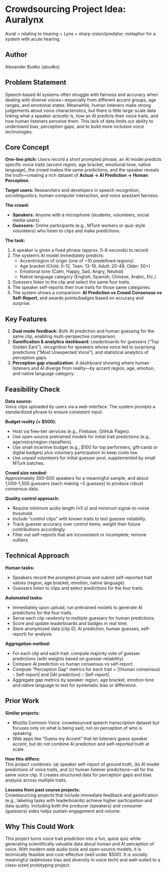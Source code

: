 # Crowdsourcing Project Idea: Auralynx 

Aural = relating to hearing + Lynx = sharp vision/predator; metaphor for a system with acute hearing.

## Author  
Alexander Budko (abudko)

## Problem Statement  
Speech-based AI systems often struggle with fairness and accuracy when dealing with diverse voices—especially from different accent groups, age ranges, and emotional states. Meanwhile, human listeners make strong judgements about voice characteristics, but there is little large-scale data linking what a speaker *actually* is, how an AI predicts their voice traits, and how human listeners perceive them. This lack of data limits our ability to understand bias, perception gaps, and to build more inclusive voice technologies.

## Core Concept  
**One-line pitch:** Users record a short prompted phrase, an AI model predicts specific voice traits (accent region, age bracket, emotional tone, native language), the crowd makes the same predictions, and the speaker reveals the truth—creating a rich dataset of **Actual → AI Prediction → Human Perception**.  

**Target users:** Researchers and developers in speech recognition, sociolinguistics, human-computer interaction, and voice assistant fairness.  

**The crowd:**  
- **Speakers:** Anyone with a microphone (students, volunteers, social media users).  
- **Guessers:** Online participants (e.g., MTurk workers or quiz-style volunteers) who listen to clips and make predictions.  

**The task:**  
1. A speaker is given a fixed phrase (approx. 5–8 seconds) to record.  
2. The system’s AI model immediately predicts:  
   - Accent/region of origin (one of ~10 predefined regions)  
   - Age bracket (Child: 0-12, Teen: 13-19, Adult: 20-49, Older: 50+)  
   - Emotional tone (Calm, Happy, Sad, Angry, Neutral)  
   - Native language category (English, Spanish, Chinese, Arabic, Etc.)  
3. Guessers listen to the clip and select the same four traits.  
4. The speaker self-reports their true traits for those same categories.  
5. The system shows a comparison: **AI Prediction vs Crowd Consensus vs Self-Report**, and awards points/badges based on accuracy and surprise.

## Key Features  
1. **Dual mode feedback:** Both AI prediction and human guessing for the same clip, enabling multi-perspective comparison.  
2. **Gamification & analytics dashboard:** Leaderboards for guessers (“Top Golden Ears”), recognition for speakers whose voice led to surprising predictions (“Most Unexpected Voice”), and statistical analytics of perception gaps.  
3. **Perception gap visualization:** A dashboard showing where human listeners and AI diverge from reality—by accent region, age, emotion, and native language category.

## Feasibility Check  
**Data source:**  
Voice clips uploaded by users via a web interface. The system prompts a standardized phrase to ensure consistent input.  

**Budget reality (< $500):**  
- Host via free-tier services (e.g., Firebase, GitHub Pages).  
- Use open-source pretrained models for initial trait predictions (e.g., age/voice/region classifiers).  
- Use small incentive budget (e.g., $100 for top performers, gift‐cards or digital badges) plus voluntary participation to keep costs low.  
- Use unpaid volunteers for initial guesser pool, supplemented by small MTurk batches.  

**Crowd size needed:**  
Approximately 300–500 speakers for a meaningful sample, and about 1,000–1,500 guessers (each making ~5 guesses) to produce robust consensus data.  

**Quality control approach:**  
- Require minimum audio length (≈5 s) and minimum signal-to-noise threshold.  
- Include “control clips” with known traits to test guesser reliability.  
- Track guesser accuracy over control items; weight their future contributions accordingly.  
- Filter out self-reports that are inconsistent or incomplete; remove outliers.

## Technical Approach  
**Human tasks:**  
- Speakers record the prompted phrase and submit self-reported trait values (region, age bracket, emotion, native language).  
- Guessers listen to clips and select predictions for the four traits.  

**Automated tasks:**  
- Immediately upon upload, run pretrained models to generate AI predictions for the four traits.  
- Serve each clip randomly to multiple guessers for human predictions.  
- Score and update leaderboards and badges in real time.  
- Store anonymized data (clip ID, AI prediction, human guesses, self-report) for analysis.  

**Aggregation method:**  
- For each clip and each trait: compute majority vote of guesser predictions (with weights based on guesser reliability).  
- Compare AI prediction vs human consensus vs self-report.  
- Compute “Perception Gap” metrics for each trait = |(Human consensus) – Self-report| and |(AI prediction) – Self-report|.  
- Aggregate gap metrics by speaker region, age bracket, emotion tone and native language to test for systematic bias or difference.

## Prior Work  
**Similar projects:**  
- Mozilla Common Voice: crowdsourced speech transcription dataset but focuses only on what is being said, not on perception of who is speaking.  
- Web apps like “Guess my Accent” that let listeners guess speaker accent, but do not combine AI prediction and self-reported truth at scale.  

**How this differs:**  
This project combines: (a) speaker self-report of ground truth, (b) AI model predictions of voice traits, and (c) human listener predictions—all for the same voice clip. It creates structured data for perception gaps and bias analysis across multiple traits.

**Lessons from past course projects:**  
Crowdsourcing projects that include immediate feedback and gamification (e.g., labeling tasks with leaderboards) achieve higher participation and data quality. Including both the producer (speakers) and consumer (guessers) sides helps sustain engagement and volume.

## Why This Could Work  
This project turns voice trait prediction into a fun, quick quiz while generating scientifically valuable data about human and AI perception of voice. With modern web audio tools and open-source models, it is technically feasible and cost-effective (well under $500). It is socially meaningful (addresses bias and diversity in voice tech) and well-suited to a class-sized prototyping project.